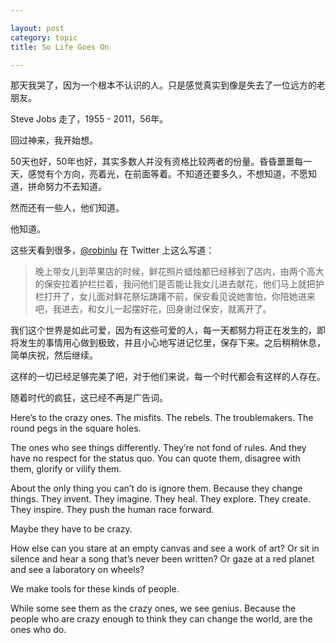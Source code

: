 ```yaml
---

layout: post
category: topic
title: So Life Goes On

---
```


那天我哭了，因为一个根本不认识的人。只是感觉真实到像是失去了一位远方的老朋友。

Steve Jobs 走了，1955 - 2011，56年。

回过神来，我开始想。

50天也好，50年也好，其实多数人并没有资格比较两者的份量。昏昏噩噩每一天，感觉有个方向，亮着光，在前面等着。不知道还要多久，不想知道，不愿知道，拼命努力不去知道。

然而还有一些人，他们知道。

他知道。

这些天看到很多，[@robinlu](http://www.robinlu.com "@robinlu") 在 Twitter 上这么写道：

> 晚上带女儿到苹果店的时候，鲜花照片蜡烛都已经移到了店内，由两个高大的保安拉着护栏拦着，我问他们是否能让我女儿进去献花，他们马上就把护栏打开了，女儿面对鲜花祭坛踌躇不前，保安看见说她害怕，你陪她进来吧，我进去，和女儿一起摆好花，回身谢过保安，就离开了。

我们这个世界是如此可爱，因为有这些可爱的人，每一天都努力将正在发生的，即将发生的事情用心做到极致，并且小心地写进记忆里，保存下来。之后稍稍休息，简单庆祝，然后继续。

这样的一切已经足够完美了吧，对于他们来说，每一个时代都会有这样的人存在。

随着时代的疯狂，这已经不再是广告词。

Here’s to the crazy ones. The misfits. The rebels. The troublemakers. The round pegs in the square holes. 

The ones who see things differently. They’re not fond of rules. And they have no respect for the status quo. You can quote them, disagree with them, glorify or vilify them. 

About the only thing you can’t do is ignore them. Because they change things. They invent. They imagine. They heal. They explore. They create. They inspire. They push the human race forward. 

Maybe they have to be crazy. 

How else can you stare at an empty canvas and see a work of art? Or sit in silence and hear a song that’s never been written? Or gaze at a red planet and see a laboratory on wheels? 

We make tools for these kinds of people. 

While some see them as the crazy ones, we see genius. Because the people who are crazy enough to think they can change the world, are the ones who do.